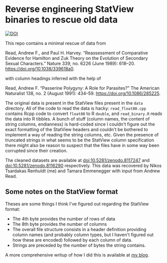# Reverse engineering StatView binaries to rescue old data

[![DOI](https://zenodo.org/badge/662536997.svg)](https://zenodo.org/badge/latestdoi/662536997)

This repo contains a minimal rescue of data from 

Read, Andrew F., and Paul H. Harvey. “Reassessment of Comparative Evidence for Hamilton and Zuk Theory on the Evolution of Secondary Sexual Characters.” Nature 339, no. 6226 (June 1989): 618–20. https://doi.org/10.1038/339618a0.

with column headings inferred with the help of

Read, Andrew F. “Passerine Polygyny: A Role for Parasites?” The American Naturalist 138, no. 2 (August 1991): 434–59. https://doi.org/10.1086/285225.

The original data is present in the StatView files present in the `data` directory. All of the code to read the data is hacky: `read_float80.cpp` contains Rcpp code to convert `float80` to R `double`, and `read_binary.R` reads the data into R tibbles. A bunch of stuff (column names, the content of string columns, endianness) is hard-coded since I couldn't figure out the exact formatting of the StatView headers and couldn't be bothered to implement a way of reading the string columns, etc. Given the presence of truncated strings in what seems to be the StatView column specification there might also be reason to suspect that the files have in some way been corrupted since their creation. 

The cleaned datasets are available at [doi:10.5281/zenodo.8117247](https://doi.org/10.5281/zenodo.8117247) and [doi:10.5281/zenodo.8116290](https://doi.org/10.5281/zenodo.8116290) respectively. This data was recovered by Nikos Tsardakas Renhuldt (me) and Tamara Emmenegger with input from Andrew Read.

## Some notes on the StatView format

Theses are some things I think I've figured out regarding the StatView format:

* The 4th byte provides the number of rows of data
* The 8th byte provides the number of columns
* The overall file structure consists in a header definition providing column names (and probably column types, but I haven't figured out how these are encoded) followed by each column of data.
* Strings are preceded by the number of bytes the string contains.

A more comprehensive writup of how I did this is available at [my blog](https://nikostr.github.io/reverse-engineering/2023/07/05/reverse-engineering-statview-files.html).
